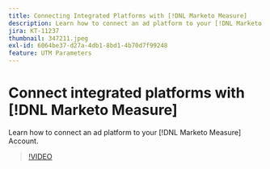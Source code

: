 ```yaml
---
title: Connecting Integrated Platforms with [!DNL Marketo Measure]
description: Learn how to connect an ad platform to your [!DNL Marketo Measure] Account.
jira: KT-11237
thumbnail: 347211.jpeg
exl-id: 6064be37-d27a-4db1-8bd1-4b70d7f99248
feature: UTM Parameters
---
```

# Connect integrated platforms with [!DNL Marketo Measure]

Learn how to connect an ad platform to your [!DNL Marketo Measure] Account.

>[!VIDEO](https://video.tv.adobe.com/v/347211/?quality=12&learn=on)
